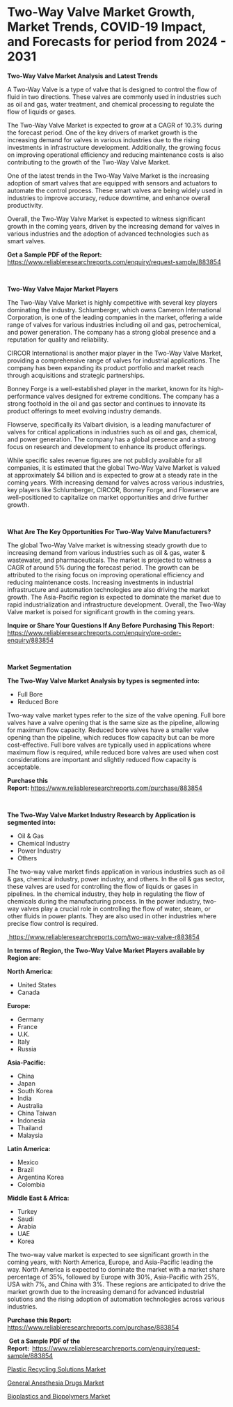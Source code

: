 <p><h1>Two-Way Valve Market Growth, Market Trends, COVID-19 Impact, and Forecasts for period from 2024 - 2031</h1></p><p><strong>Two-Way Valve Market Analysis and Latest Trends</strong></p>
<p><p>A Two-Way Valve is a type of valve that is designed to control the flow of fluid in two directions. These valves are commonly used in industries such as oil and gas, water treatment, and chemical processing to regulate the flow of liquids or gases.</p><p>The Two-Way Valve Market is expected to grow at a CAGR of 10.3% during the forecast period. One of the key drivers of market growth is the increasing demand for valves in various industries due to the rising investments in infrastructure development. Additionally, the growing focus on improving operational efficiency and reducing maintenance costs is also contributing to the growth of the Two-Way Valve Market.</p><p>One of the latest trends in the Two-Way Valve Market is the increasing adoption of smart valves that are equipped with sensors and actuators to automate the control process. These smart valves are being widely used in industries to improve accuracy, reduce downtime, and enhance overall productivity.</p><p>Overall, the Two-Way Valve Market is expected to witness significant growth in the coming years, driven by the increasing demand for valves in various industries and the adoption of advanced technologies such as smart valves.</p></p>
<p><strong>Get a Sample PDF of the Report:&nbsp;</strong> <a href="https://www.reliableresearchreports.com/enquiry/request-sample/883854">https://www.reliableresearchreports.com/enquiry/request-sample/883854</a></p>
<p>&nbsp;</p>
<p><strong>Two-Way Valve Major Market Players</strong></p>
<p><p>The Two-Way Valve Market is highly competitive with several key players dominating the industry. Schlumberger, which owns Cameron International Corporation, is one of the leading companies in the market, offering a wide range of valves for various industries including oil and gas, petrochemical, and power generation. The company has a strong global presence and a reputation for quality and reliability.</p><p>CIRCOR International is another major player in the Two-Way Valve Market, providing a comprehensive range of valves for industrial applications. The company has been expanding its product portfolio and market reach through acquisitions and strategic partnerships.</p><p>Bonney Forge is a well-established player in the market, known for its high-performance valves designed for extreme conditions. The company has a strong foothold in the oil and gas sector and continues to innovate its product offerings to meet evolving industry demands.</p><p>Flowserve, specifically its Valbart division, is a leading manufacturer of valves for critical applications in industries such as oil and gas, chemical, and power generation. The company has a global presence and a strong focus on research and development to enhance its product offerings.</p><p>While specific sales revenue figures are not publicly available for all companies, it is estimated that the global Two-Way Valve Market is valued at approximately $4 billion and is expected to grow at a steady rate in the coming years. With increasing demand for valves across various industries, key players like Schlumberger, CIRCOR, Bonney Forge, and Flowserve are well-positioned to capitalize on market opportunities and drive further growth.</p></p>
<p>&nbsp;</p>
<p><strong>What Are The Key Opportunities For Two-Way Valve Manufacturers?</strong></p>
<p><p>The global Two-Way Valve market is witnessing steady growth due to increasing demand from various industries such as oil & gas, water & wastewater, and pharmaceuticals. The market is projected to witness a CAGR of around 5% during the forecast period. The growth can be attributed to the rising focus on improving operational efficiency and reducing maintenance costs. Increasing investments in industrial infrastructure and automation technologies are also driving the market growth. The Asia-Pacific region is expected to dominate the market due to rapid industrialization and infrastructure development. Overall, the Two-Way Valve market is poised for significant growth in the coming years.</p></p>
<p><strong>Inquire or Share Your Questions If Any Before Purchasing This Report:</strong> <a href="https://www.reliableresearchreports.com/enquiry/pre-order-enquiry/883854">https://www.reliableresearchreports.com/enquiry/pre-order-enquiry/883854</a></p>
<p>&nbsp;</p>
<p><strong>Market Segmentation</strong></p>
<p><strong>The Two-Way Valve Market Analysis by types is segmented into:</strong></p>
<p><ul><li>Full Bore</li><li>Reduced Bore</li></ul></p>
<p><p>Two-way valve market types refer to the size of the valve opening. Full bore valves have a valve opening that is the same size as the pipeline, allowing for maximum flow capacity. Reduced bore valves have a smaller valve opening than the pipeline, which reduces flow capacity but can be more cost-effective. Full bore valves are typically used in applications where maximum flow is required, while reduced bore valves are used when cost considerations are important and slightly reduced flow capacity is acceptable.</p></p>
<p><strong>Purchase this Report:&nbsp;</strong><a href="https://www.reliableresearchreports.com/purchase/883854">https://www.reliableresearchreports.com/purchase/883854</a></p>
<p>&nbsp;</p>
<p><strong>The Two-Way Valve Market Industry Research by Application is segmented into:</strong></p>
<p><ul><li>Oil & Gas</li><li>Chemical Industry</li><li>Power Industry</li><li>Others</li></ul></p>
<p><p>The two-way valve market finds application in various industries such as oil & gas, chemical industry, power industry, and others. In the oil & gas sector, these valves are used for controlling the flow of liquids or gases in pipelines. In the chemical industry, they help in regulating the flow of chemicals during the manufacturing process. In the power industry, two-way valves play a crucial role in controlling the flow of water, steam, or other fluids in power plants. They are also used in other industries where precise flow control is required.</p></p>
<p><a href="https://www.reliableresearchreports.com/two-way-valve-r883854">&nbsp;https://www.reliableresearchreports.com/two-way-valve-r883854</a></p>
<p><strong>In terms of Region, the Two-Way Valve Market Players available by Region are:</strong></p>
<p>
    <p> <strong> North America: </strong>
        <ul>
            <li>United States</li>
            <li>Canada</li>
        </ul>
        </p> 
    <p> <strong> Europe: </strong>
        <ul>
            <li>Germany</li>
            <li>France</li>
            <li>U.K.</li>
            <li>Italy</li>
            <li>Russia</li>
        </ul>
        </p> 
    <p> <strong> Asia-Pacific: </strong>
        <ul>
            <li>China</li>
            <li>Japan</li>
            <li>South Korea</li>
            <li>India</li>
            <li>Australia</li>
            <li>China Taiwan</li>
            <li>Indonesia</li>
            <li>Thailand</li>
            <li>Malaysia</li>
        </ul>
        </p> 
    <p> <strong> Latin America: </strong>
        <ul>
            <li>Mexico</li>
            <li>Brazil</li>
            <li>Argentina Korea</li>
            <li>Colombia</li>
        </ul>
        </p> 
    <p> <strong> Middle East & Africa: </strong>
        <ul>
            <li>Turkey</li>
            <li>Saudi</li>
            <li>Arabia</li>
            <li>UAE</li>
            <li>Korea</li>
        </ul>
    </p>
    </p>
<p><p>The two-way valve market is expected to see significant growth in the coming years, with North America, Europe, and Asia-Pacific leading the way. North America is expected to dominate the market with a market share percentage of 35%, followed by Europe with 30%, Asia-Pacific with 25%, USA with 7%, and China with 3%. These regions are anticipated to drive the market growth due to the increasing demand for advanced industrial solutions and the rising adoption of automation technologies across various industries.</p></p>
<p><strong>Purchase this Report: </strong><a href="https://www.reliableresearchreports.com/purchase/883854">https://www.reliableresearchreports.com/purchase/883854</a></p>
<p>&nbsp;<strong>Get a Sample PDF of the Report:&nbsp;&nbsp;</strong><a href="https://www.reliableresearchreports.com/enquiry/request-sample/883854">https://www.reliableresearchreports.com/enquiry/request-sample/883854</a></p>
<p><strong></strong></p>
<p><p><a href="https://carnation-joke-41f.notion.site/Plastic-Recycling-Solutions-Market-Size-and-Market-Trends-Complete-Industry-Overview-2024-to-2031-ba29934e8cf44f468eab52611b77d006">Plastic Recycling Solutions Market</a></p><p><a href="https://faithful-glue-af3.notion.site/General-Anesthesia-Drugs-Market-Report-Reveals-the-Latest-Trends-And-Growth-Opportunities-of-this-Ma-eefbc1812f8249969c29447e4a933a63">General Anesthesia Drugs Market</a></p><p><a href="https://issuu.com/reportprime-2/docs/bioplastics-and-biopolymers-market-size-2030.pptx">Bioplastics and Biopolymers Market</a></p></p>